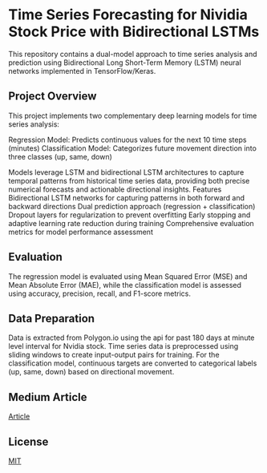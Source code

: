 # Time Series Forecasting for Nividia Stock Price with Bidirectional LSTMs
This repository contains a dual-model approach to time series analysis and prediction using Bidirectional Long Short-Term Memory (LSTM) neural networks implemented in TensorFlow/Keras.

## Project Overview
This project implements two complementary deep learning models for time series analysis:

Regression Model: Predicts continuous values for the next 10 time steps (minutes)
Classification Model: Categorizes future movement direction into three classes (up, same, down)

Models leverage LSTM and bidirectional LSTM architectures to capture temporal patterns from historical time series data, providing both precise numerical forecasts and actionable directional insights.
Features
Bidirectional LSTM networks for capturing patterns in both forward and backward directions
Dual prediction approach (regression + classification)
Dropout layers for regularization to prevent overfitting
Early stopping and adaptive learning rate reduction during training
Comprehensive evaluation metrics for model performance assessment

## Evaluation
The regression model is evaluated using Mean Squared Error (MSE) and Mean Absolute Error (MAE), while the classification model is assessed using accuracy, precision, recall, and F1-score metrics.

## Data Preparation
Data is extracted from Polygon.io using the api for past 180 days at minute level interval for Nvidia stock. Time series data is preprocessed using sliding windows to create input-output pairs for training. For the classification model, continuous targets are converted to categorical labels (up, same, down) based on directional movement.

## Medium Article
[Article](https://medium.com/@vishvesh.dumbre/boundaries-of-deep-learning-in-finance-my-journey-with-bidirectional-lstms-for-nvidia-stock-1bfdb7f1bb69)

## License
[MIT](https://choosealicense.com/licenses/mit/)

